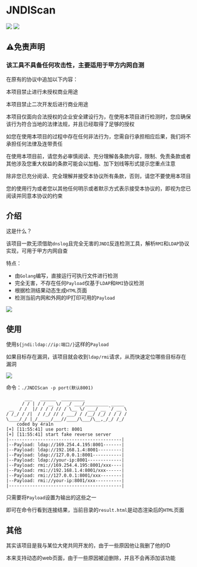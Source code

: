 # JNDIScan

![](https://img.shields.io/badge/build-passing-brightgreen)
![](https://img.shields.io/badge/golang-1.17-blue)

## ⚠️免责声明

### 该工具不具备任何攻击性，主要适用于甲方内网自测

在原有的协议中追加以下内容：

本项目禁止进行未授权商业用途

本项目禁止二次开发后进行商业用途

本项目仅面向合法授权的企业安全建设行为，在使用本项目进行检测时，您应确保该行为符合当地的法律法规，并且已经取得了足够的授权

如您在使用本项目的过程中存在任何非法行为，您需自行承担相应后果，我们将不承担任何法律及连带责任

在使用本项目前，请您务必审慎阅读、充分理解各条款内容，限制、免责条款或者其他涉及您重大权益的条款可能会以加粗、加下划线等形式提示您重点注意

除非您已充分阅读、完全理解并接受本协议所有条款，否则，请您不要使用本项目

您的使用行为或者您以其他任何明示或者默示方式表示接受本协议的，即视为您已阅读并同意本协议的约束

## 介绍
这是什么？

该项目一款无须借助`dnslog`且完全无害的`JNDI`反连检测工具，解析`RMI`和`LDAP`协议实现，可用于甲方内网自查

特点：
- 由`Golang`编写，直接运行可执行文件进行检测
- 完全无害，不存在任何`Payload`仅基于`LDAP`和`RMI`协议检测
- 根据检测结果动态生成`HTML`页面
- 检测当前内网和外网的IP打印可用的`Payload`

![](https://github.com/EmYiQing/JNDIScan/blob/master/img/001.png)

## 使用

使用`${jndi:ldap://ip:端口/}`这样的`Payload`

如果目标存在漏洞，该项目就会收到`ldap/rmi`请求，从而快速定位哪些目标存在漏洞

![](https://github.com/EmYiQing/JNDIScan/blob/master/img/002.png)

命令：`./JNDIScan -p port(默认8001)`

```text
       ___   ______  _________
      / / | / / __ \/  _/ ___/_________ _____
 __  / /  |/ / / / // / \__ \/ ___/ __ `/ __ \
/ /_/ / /|  / /_/ // / ___/ / /__/ /_/ / / / /
\____/_/ |_/_____/___//____/\___/\__,_/_/ /_/
    coded by 4ra1n
[+] [11:55:41] use port: 8001
[+] [11:55:41] start fake reverse server
|-------------------------------------------|
|--Payload: ldap://169.254.4.195:8001-------|
|--Payload: ldap://192.168.1.4:8001---------|
|--Payload: ldap://127.0.0.1:8001-----------|
|--Payload: ldap://your-ip:8001-------------|
|--Payload: rmi://169.254.4.195:8001/xxx----|
|--Payload: rmi://192.168.1.4:8001/xxx------|
|--Payload: rmi://127.0.0.1:8001/xxx--------|
|--Payload: rmi://your-ip:8001/xxx----------|
|-------------------------------------------|

```

只需要将`Payload`设置为输出的这些之一

即可在命令行看到连接结果，当前目录的`result.html`是动态渲染后的`HTML`页面

## 其他

其实该项目是我与某位大佬共同开发的，由于一些原因他让我删了他的ID

本来支持动态的web页面，由于一些原因被迫删除，并且不会再添加该功能